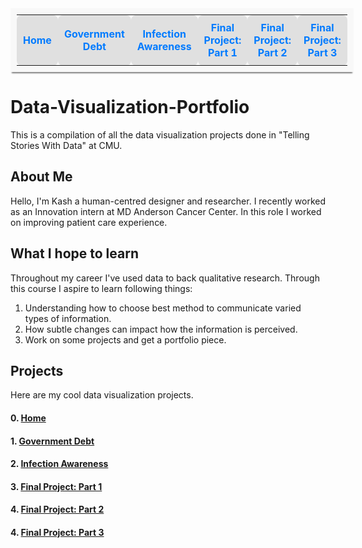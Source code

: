 <style>
  .top-nav {
    width: 100%;
    background-color: #f8f8f8;
    padding: 10px;
    box-shadow: 0 4px 2px -2px gray;
    z-index: 1000;
    display: table;
  }
  .top-nav table {
    width: 100%;
    margin: 0 auto;
    border-collapse: collapse;
  }
  .top-nav td {
    text-align: center;
    padding: 10px;
    background-color: #e0e0e0;
    border-radius: 8px;
    margin: 0 10px;
  }
  .top-nav a {
    text-decoration: none;
    font-size: 16px;
    font-weight: bold;
    color: #007bff;
  }
  .top-nav a:hover {
    color: #0056b3;
  }
</style>

<div class="top-nav">
  <table>
    <tr>
      <td><a href="/README.md">Home</a></td>
      <td><a href="/GOVTDEBT.md">Government Debt</a></td>
      <td><a href="/INFAWARE.md">Infection Awareness</a></td>
      <td><a href="/FinalProject.md">Final Project: Part 1</a></td>
      <td><a href="/final-project-part-two.md">Final Project: Part 2</a></td>
      <td><a href="/final-project-part-three.md">Final Project: Part 3</a></td>
    </tr>
  </table>
</div>


# Data-Visualization-Portfolio
This is a compilation of all the data visualization projects done in "Telling Stories With Data" at CMU.

## About Me
Hello, I'm Kash a human-centred designer and researcher. I recently worked as an Innovation intern at MD Anderson Cancer Center. In this role I worked on improving patient care experience. 

## What I hope to learn
Throughout my career I've used data to back qualitative research. Through this course I aspire to learn following things:
1. Understanding how to choose best method to communicate varied types of information.
2. How subtle changes can impact how the information is perceived.
3. Work on some projects and get a portfolio piece.

## Projects
Here are my cool data visualization projects.
#### 0. [Home](/README.md)
#### 1. [Government Debt](/GOVTDEBT.md)
#### 2. [Infection Awareness](/INFAWARE.md)
#### 3. [Final Project: Part 1](/FinalProject.md)
#### 4. [Final Project: Part 2](/final-project-part-two.md)
#### 4. [Final Project: Part 3](/final-project-part-three.md)
